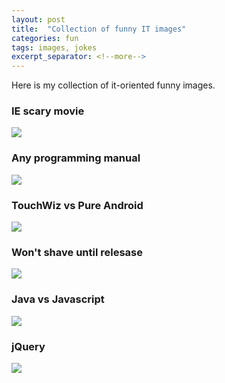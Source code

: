 ```yaml
---
layout: post
title:  "Collection of funny IT images"
categories: fun
tags: images, jokes
excerpt_separator: <!--more-->
---
```


Here is my collection of it-oriented funny images. 
<!--more-->

### IE scary movie

![](https://img-fotki.yandex.ru/get/5111/59765760.0/0_ad6f1_4c7e6b0a_L.jpg)

### Any programming manual

![](https://img-fotki.yandex.ru/get/9251/59765760.1/0_ada29_1e6ae799_orig.jpg)

### TouchWiz vs Pure Android 

![](https://img-fotki.yandex.ru/get/3417/59765760.0/0_ad6ee_2333ffaf_L.jpg)

### Won't shave until relesase

![](https://img-fotki.yandex.ru/get/6305/59765760.0/0_ad6ef_4778c68f_L.jpg)

### Java vs Javascript

![](https://img-fotki.yandex.ru/get/3102/59765760.0/0_ad6f0_16c8643a_XL.jpg)

### jQuery

![](https://img-fotki.yandex.ru/get/4107/59765760.1/0_ada27_77dd9638_XL.jpg)